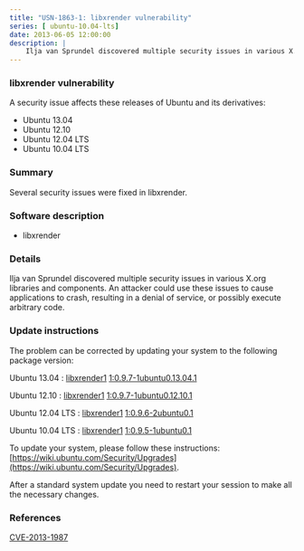 ```yaml
---
title: "USN-1863-1: libxrender vulnerability"
series: [ ubuntu-10.04-lts]
date: 2013-06-05 12:00:00
description: |
    Ilja van Sprundel discovered multiple security issues in various X.org libraries and components. An attacker could use these issues to cause applications to crash, resulting in a denial of service, or possibly execute arbitrary code. 
--- 
```

 
 


### libxrender vulnerability

A security issue affects these releases of Ubuntu and its derivatives:

* Ubuntu 13.04
* Ubuntu 12.10
* Ubuntu 12.04 LTS
* Ubuntu 10.04 LTS

### Summary

Several security issues were fixed in libxrender. 

### Software description

* libxrender 

### Details

Ilja van Sprundel discovered multiple security issues in various X.org libraries and components. An attacker could use these issues to cause applications to crash, resulting in a denial of service, or possibly execute arbitrary code. 

### Update instructions

The problem can be corrected by updating your system to the following package version:

Ubuntu 13.04
 : [libxrender1](https://launchpad.net/ubuntu/+source/libxrender) <span> [1:0.9.7-1ubuntu0.13.04.1](https://launchpad.net/ubuntu/+source/libxrender/1:0.9.7-1ubuntu0.13.04.1) </span> 

Ubuntu 12.10
 : [libxrender1](https://launchpad.net/ubuntu/+source/libxrender) <span> [1:0.9.7-1ubuntu0.12.10.1](https://launchpad.net/ubuntu/+source/libxrender/1:0.9.7-1ubuntu0.12.10.1) </span> 

Ubuntu 12.04 LTS
 : [libxrender1](https://launchpad.net/ubuntu/+source/libxrender) <span> [1:0.9.6-2ubuntu0.1](https://launchpad.net/ubuntu/+source/libxrender/1:0.9.6-2ubuntu0.1) </span> 

Ubuntu 10.04 LTS
 : [libxrender1](https://launchpad.net/ubuntu/+source/libxrender) <span> [1:0.9.5-1ubuntu0.1](https://launchpad.net/ubuntu/+source/libxrender/1:0.9.5-1ubuntu0.1) </span> 

To update your system, please follow these instructions: [https://wiki.ubuntu.com/Security/Upgrades](https://wiki.ubuntu.com/Security/Upgrades).

After a standard system update you need to restart your session to make all the necessary changes. 

### References

 
 [CVE-2013-1987](http://people.ubuntu.com/~ubuntu-security/cve/CVE-2013-1987)
 

